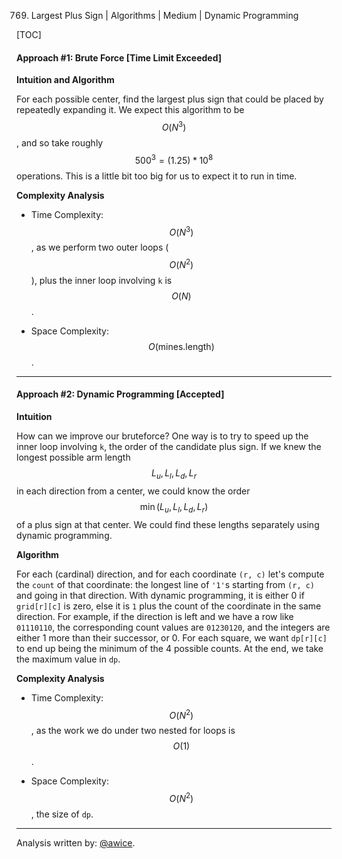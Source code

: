 769. Largest Plus Sign | Algorithms | Medium | Dynamic Programming

[TOC]

#### Approach #1: Brute Force [Time Limit Exceeded]

**Intuition and Algorithm**

For each possible center, find the largest plus sign that could be placed by repeatedly expanding it.
We expect this algorithm to be $$O(N^3)$$, and so take roughly $$500^3 = (1.25) * 10^8$$ operations.  This is a little bit too big for us to expect it to run in time.



**Complexity Analysis**

* Time Complexity: $$O(N^3)$$, as we perform two outer loops ($$O(N^2)$$), plus the inner loop involving `k` is $$O(N)$$.

* Space Complexity: $$O(\text{mines.length})$$.

---

#### Approach #2: Dynamic Programming [Accepted]

**Intuition**

How can we improve our bruteforce?  One way is to try to speed up the inner loop involving `k`, the order of the candidate plus sign.
If we knew the longest possible arm length $$L_u, L_l, L_d, L_r$$ in each direction from a center, we could know the order $$\min(L_u, L_l, L_d, L_r)$$ of a plus sign at that center.  We could find these lengths separately using dynamic programming.

**Algorithm**

For each (cardinal) direction, and for each coordinate `(r, c)` let's compute the `count` of that coordinate: the longest line of `'1'`s starting from `(r, c)` and going in that direction.
With dynamic programming, it is either 0 if `grid[r][c]` is zero, else it is `1` plus the count of the coordinate in the same direction.
For example, if the direction is left and we have a row like `01110110`, the corresponding count values are `01230120`, and the integers are either 1 more than their successor, or 0.
For each square, we want `dp[r][c]` to end up being the minimum of the 4 possible counts.  At the end, we take the maximum value in `dp`.



**Complexity Analysis**

* Time Complexity: $$O(N^2)$$, as the work we do under two nested for loops is $$O(1)$$.

* Space Complexity: $$O(N^2)$$, the size of `dp`.

---
Analysis written by: [@awice](https://leetcode.com/awice).
